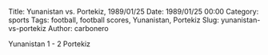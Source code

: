 Title: Yunanistan vs. Portekiz, 1989/01/25
Date: 1989/01/25 00:00
Category: sports
Tags: football, football scores, Yunanistan, Portekiz
Slug: yunanistan-vs-portekiz
Author: carbonero


Yunanistan 1 - 2 Portekiz
